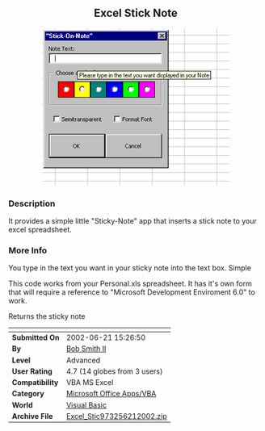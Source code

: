 ﻿<div align="center">

## Excel Stick Note

<img src="PIC2002620151134684.jpg">
</div>

### Description

It provides a simple little "Sticky-Note" app that inserts a stick note to your excel spreadsheet.
 
### More Info
 
You type in the text you want in your sticky note into the text box. Simple

This code works from your Personal.xls spreadsheet. It has it's own form that will require a reference to "Microsoft Development Enviroment 6.0" to work.

Returns the sticky note


<span>             |<span>
---                |---
**Submitted On**   |2002-06-21 15:26:50
**By**             |[Bob Smith II](https://github.com/Planet-Source-Code/PSCIndex/blob/master/ByAuthor/bob-smith-ii.md)
**Level**          |Advanced
**User Rating**    |4.7 (14 globes from 3 users)
**Compatibility**  |VBA MS Excel
**Category**       |[Microsoft Office Apps/VBA](https://github.com/Planet-Source-Code/PSCIndex/blob/master/ByCategory/microsoft-office-apps-vba__1-42.md)
**World**          |[Visual Basic](https://github.com/Planet-Source-Code/PSCIndex/blob/master/ByWorld/visual-basic.md)
**Archive File**   |[Excel\_Stic973256212002\.zip](https://github.com/Planet-Source-Code/bob-smith-ii-excel-stick-note__1-36083/archive/master.zip)








